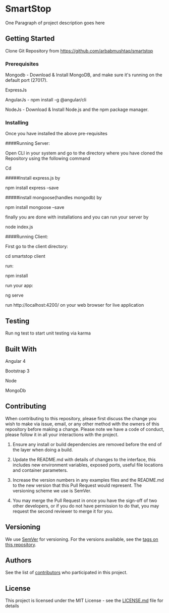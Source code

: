 # SmartStop

One Paragraph of project description goes here

## Getting Started

Clone Git Repository from https://github.com/arbabmushtaq/smartstop

### Prerequisites

Mongodb - Download & Install MongoDB, and make sure it's running on the default port (27017).

ExpressJs

AngularJs - npm install -g @angular/cli

NodeJs - Download & Install Node.js and the npm package manager.

### Installing

Once you have installed the above pre-requisites

####Running Server:

Open CLI in your system and go to the directory where you have cloned the
Repository using the following command 

Cd <your directory>

#####Install express.js by

npm install express –save

#####install mongoose(handles mongodb) by 

npm install mongoose –save

finally you are done with installations and you can run your server by

node index.js

####Running Client:

First go to the client directory:

cd smartstop client

run:

npm install 

run your app:

ng serve

run http://localhost:4200/ on your web browser for live application

## Testing 
 Run ng test to start unit testing via karma



## Built With

Angular 4

Bootstrap 3

Node 

MongoDb

## Contributing

When contributing to this repository, please first discuss the change you wish to make via issue, email, or any other method with the owners of this repository before making a change.
Please note we have a code of conduct, please follow it in all your interactions with the project.

1.	Ensure any install or build dependencies are removed before the end of the layer when doing a build.

2.	Update the README.md with details of changes to the interface, this includes new environment variables, exposed ports, useful file locations and container parameters.

3.	Increase the version numbers in any examples files and the README.md to the new version that this Pull Request would represent. The versioning scheme we use is SemVer.

4.	You may merge the Pull Request in once you have the sign-off of two other developers, or if you do not have permission to do that, you may request the second reviewer to merge it for you.

## Versioning

We use [SemVer](http://semver.org/) for versioning. For the versions available, see the [tags on this repository](https://github.com/arbabmushtaq/smartstop/tags). 

## Authors

See the list of [contributors](https://github.com/arbabmushtaq/smartstop/contributors) who participated in this project.

## License

This project is licensed under the MIT License - see the [LICENSE.md](LICENSE.md) file for details

